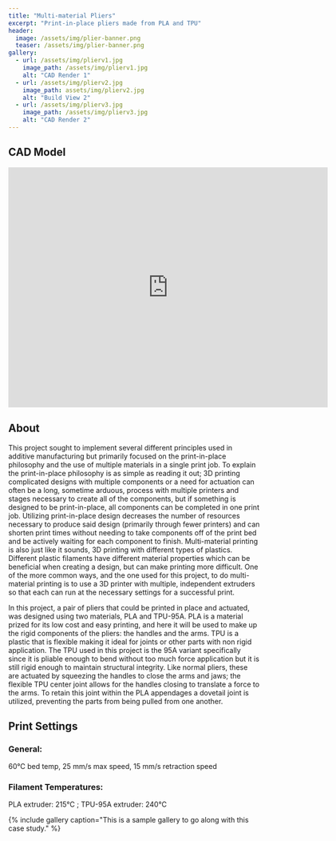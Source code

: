 ```yaml
---
title: "Multi-material Pliers"
excerpt: "Print-in-place pliers made from PLA and TPU"
header:
  image: /assets/img/plier-banner.png
  teaser: /assets/img/plier-banner.png
gallery:
  - url: /assets/img/plierv1.jpg
    image_path: /assets/img/plierv1.jpg
    alt: "CAD Render 1"
  - url: /assets/img/plierv2.jpg
    image_path: assets/img/plierv2.jpg
    alt: "Build View 2"
  - url: /assets/img/plierv3.jpg
    image_path: /assets/img/plierv3.jpg
    alt: "CAD Render 2"
---
```


## CAD Model
<iframe src="https://vanderbilt643.autodesk360.com/shares/public/SH35dfcQT936092f0e4339a4635e84757e84?mode=embed" width="640" height="480" allowfullscreen="true" webkitallowfullscreen="true" mozallowfullscreen="true"  frameborder="0"></iframe>

## About

This project sought to implement several different principles used in additive manufacturing but primarily focused on the print-in-place philosophy and the use of multiple materials in a single print job. To explain the print-in-place philosophy is as simple as reading it out; 3D printing complicated designs with multiple components or a need for actuation can often be a long, sometime arduous, process with multiple printers and stages necessary to create all of the components, but if something is designed to be print-in-place, all components can be completed in one print job. Utilizing print-in-place design decreases the number of resources necessary to produce said design (primarily through fewer printers) and can shorten print times without needing to take components off of the print bed and be actively waiting for each component to finish. Multi-material printing is also just like it sounds, 3D printing with different types of plastics. Different plastic filaments have different material properties which can be beneficial when creating a design, but can make printing more difficult. One of the more common ways, and the one used for this project, to do multi-material printing is to use a 3D printer with multiple, independent extruders so that each can run at the necessary settings for a successful print. 

In this project, a pair of pliers that could be printed in place and actuated, was designed using two materials, PLA and TPU-95A. PLA is a material prized for its low cost and easy printing, and here it will be used to make up the rigid components of the pliers: the handles and the arms. TPU is a plastic that is flexible making it ideal for joints or other parts with non rigid application. The TPU used in this project is the 95A variant specifically since it is pliable enough to bend without too much force application but it is still rigid enough to maintain structural integrity. Like normal pliers, these are actuated by squeezing the handles to close the arms and jaws; the flexible TPU center joint allows for the handles closing to translate a force to the arms. To retain this joint within the PLA appendages a dovetail joint is utilized, preventing the parts from being pulled from one another.

## Print Settings

### General:
60℃ bed temp, 25 mm/s max speed, 15 mm/s retraction speed

### Filament Temperatures:
PLA extruder: 215℃ ; TPU-95A extruder: 240℃

{% include gallery caption="This is a sample gallery to go along with this case study." %}
